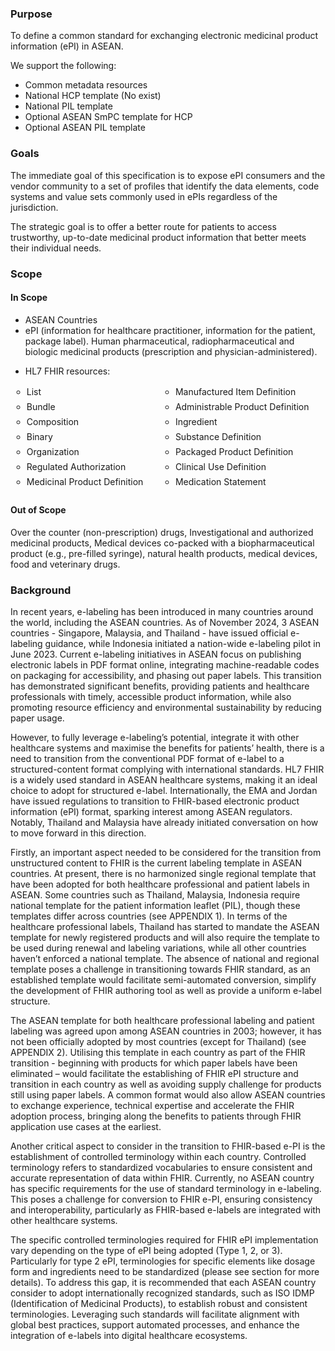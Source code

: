 ### Purpose
To define a common standard for exchanging electronic medicinal product information (ePI) in ASEAN.

We support the following:
- Common metadata resources
- National HCP template (No exist)
- National PIL template
- Optional ASEAN SmPC template for HCP
- Optional ASEAN PIL template


### Goals
The immediate goal of this specification is to expose ePI consumers and the vendor community to a set of profiles that identify the data elements, code systems and value sets commonly used in ePIs regardless of the jurisdiction.

The strategic goal is to offer a better route for patients to access trustworthy, up-to-date medicinal product information that better meets their individual needs.

### Scope

#### In Scope
- ASEAN Countries
- ePI (information for healthcare practitioner, information for the patient, package label). Human pharmaceutical, radiopharmaceutical and biologic medicinal products (prescription and physician-administered).
<head>
    <title>Two-Column Bulleted List</title>
    <style>
        .two-column-list {
            display: grid;
            grid-template-columns: 2fr 2fr;
            list-style-type: circle;
            padding: 2;
        }
        .two-column-list li {
            margin-bottom: 0.5em;
        }
    </style>
</head>
<body>
<ul>
  <li>
    <p>HL7 FHIR resources:</p>
    <ul class="two-column-list">
        <li>List</li>
        <li>Manufactured Item Definition</li>
        <li>Bundle</li>
        <li>Administrable Product Definition</li>
        <li>Composition </li>
        <li>Ingredient</li>
        <li>Binary</li>
        <li>Substance Definition</li>
        <li>Organization</li>
        <li>Packaged Product Definition</li>
        <li>Regulated Authorization</li>
        <li>Clinical Use Definition</li>
        <li>Medicinal Product Definition</li>
        <li>Medication Statement</li>
    </ul>
  </li>
</ul>

</body>

#### Out of Scope
Over the counter (non-prescription) drugs, Investigational and authorized medicinal products, Medical devices co-packed with a biopharmaceutical product (e.g., pre-filled syringe), natural health products, medical devices, food and veterinary drugs.

### Background

In recent years, e-labeling has been introduced in many countries around the world, including the ASEAN countries. As of November 2024, 3 ASEAN countries - Singapore, Malaysia, and Thailand - have issued official e-labeling guidance, while Indonesia initiated a nation-wide e-labeling pilot in June 2023. Current e-labeling initiatives in ASEAN focus on publishing electronic labels in PDF format online, integrating machine-readable codes on packaging for accessibility, and phasing out paper labels. This transition has demonstrated significant benefits, providing patients and healthcare professionals with timely, accessible product information, while also promoting resource efficiency and environmental sustainability by reducing paper usage.

However, to fully leverage e-labeling’s potential, integrate it with other healthcare systems and maximise the benefits for patients’ health, there is a need to transition from the conventional PDF format of e-label to a structured-content format complying with international standards. HL7 FHIR is a widely used standard in ASEAN healthcare systems, making it an ideal choice to adopt for structured e-label. Internationally, the EMA and Jordan have issued regulations to transition to FHIR-based electronic product information (ePI) format, sparking interest among ASEAN regulators. Notably, Thailand and Malaysia have already initiated conversation on how to move forward in this direction.

Firstly, an important aspect needed to be considered for the transition from unstructured content to FHIR is the current labeling template in ASEAN countries. At present, there is no harmonized single regional template that have been adopted for both healthcare professional and patient labels in ASEAN. Some countries such as Thailand, Malaysia, Indonesia require national template for the patient information leaflet (PIL), though these templates differ across countries (see APPENDIX 1). In terms of the healthcare professional labels, Thailand has started to mandate the ASEAN template for newly registered products and will also require the template to be used during renewal and labeling variations, while all other countries haven’t enforced a national template. The absence of national and regional template poses a challenge in transitioning towards FHIR standard, as an established template would facilitate semi-automated conversion, simplify the development of FHIR authoring tool as well as provide a uniform e-label structure.

The ASEAN template for both healthcare professional labeling and patient labeling was agreed upon among ASEAN countries in 2003; however, it has not been officially adopted by most countries (except for Thailand) (see APPENDIX 2). Utilising this template in each country as part of the FHIR transition - beginning with products for which paper labels have been eliminated – would facilitate the establishing of FHIR ePI structure and transition in each country as well as avoiding supply challenge for products still using paper labels. A common format would also allow ASEAN countries to exchange experience, technical expertise and accelerate the FHIR adoption process, bringing along the benefits to patients through FHIR application use cases at the earliest.

Another critical aspect to consider in the transition to FHIR-based e-PI is the establishment of controlled terminology within each country. Controlled terminology refers to standardized vocabularies to ensure consistent and accurate representation of data within FHIR. Currently, no ASEAN country has specific requirements for the use of standard terminology in e-labeling. This poses a challenge for conversion to FHIR e-PI, ensuring consistency and interoperability, particularly as FHIR-based e-labels are integrated with other healthcare systems.

The specific controlled terminologies required for FHIR ePI implementation vary depending on the type of ePI being adopted (Type 1, 2, or 3). Particularly for type 2 ePI, terminologies for specific elements like dosage form and ingredients need to be standardized (please see section for more details). To address this gap, it is recommended that each ASEAN country consider to adopt internationally recognized standards, such as ISO IDMP (Identification of Medicinal Products), to establish robust and consistent terminologies. Leveraging such standards will facilitate alignment with global best practices, support automated processes, and enhance the integration of e-labels into digital healthcare ecosystems.
